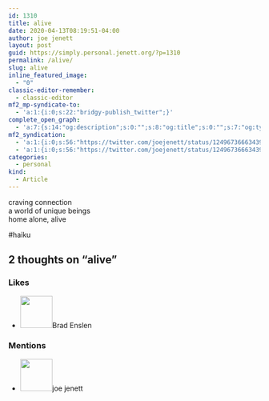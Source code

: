 ```yaml
---
id: 1310
title: alive
date: 2020-04-13T08:19:51-04:00
author: joe jenett
layout: post
guid: https://simply.personal.jenett.org/?p=1310
permalink: /alive/
slug: alive
inline_featured_image:
  - "0"
classic-editor-remember:
  - classic-editor
mf2_mp-syndicate-to:
  - 'a:1:{i:0;s:22:"bridgy-publish_twitter";}'
complete_open_graph:
  - 'a:7:{s:14:"og:description";s:0:"";s:8:"og:title";s:0:"";s:7:"og:type";s:0:"";s:12:"twitter:card";s:7:"summary";s:15:"twitter:creator";s:0:"";s:19:"twitter:description";s:0:"";s:8:"og:image";s:0:"";}'
mf2_syndication:
  - 'a:1:{i:0;s:56:"https://twitter.com/joejenett/status/1249673666343944192";}'
  - 'a:1:{i:0;s:56:"https://twitter.com/joejenett/status/1249673666343944192";}'
categories:
  - personal
kind:
  - Article
---
```

craving connection  
a world of unique beings  
home alone, alive

#haiku

<h2 id="comments-title">2 thoughts on “<span>alive</span>”		</h2>


<ol class="commentlist">
</ol>
<div class="likes">
<h3>Likes</h3>
<ul class="mention-list linkback-like"><li class="webmention even thread-even depth-1 linkback-like-single u-like h-cite h-entry p-comment comment" id="comment-181">
<span class="p-author h-card"><a class="u-url" title="Brad Enslen liked this article on twitter.com." href="https://twitter.com/bradenslen"><img alt="" src="https://pbs.twimg.com/profile_images/84617460/mo128.gif" srcset="https://pbs.twimg.com/profile_images/84617460/mo128.gif 2x" class="avatar avatar-64 photo avatar-default local-avatar u-photo" itemprop="image" loading="lazy" width="64" height="64"></a><span class="hide-name p-name">Brad Enslen</span></span><a class="u-url __mPS2id" href="https://twitter.com/joejenett/status/1249673666343944192#favorited-by-22272829"></a>
</li></ul>
</div>
<div class="mentions">
<h3>Mentions</h3>
<ul class="mention-list linkback-mention"><li class="webmention odd alt thread-odd thread-alt depth-1 linkback-mention-single u-mention h-cite h-entry p-comment comment" id="comment-233">
<span class="p-author h-card"><a class="u-url" title="" href="https://simply.micro.jenett.org/author/admin/"><img alt="" src="https://secure.gravatar.com/avatar/0bf0445b4e4b39f830b186b7e23195a1?s=40&amp;d=identicon&amp;r=pg" srcset="https://secure.gravatar.com/avatar/0bf0445b4e4b39f830b186b7e23195a1?s=40&amp;d=identicon&amp;r=pg 2x" class="avatar avatar-64 photo avatar-default local-avatar u-photo" itemprop="image" loading="lazy" width="64" height="64"></a><span class="hide-name p-name">joe jenett</span></span><a class="u-url" href="https://simply.micro.jenett.org/2020/04/13/10:46:11/"></a>
</li></ul></div>